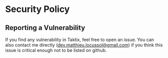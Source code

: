 # Security Policy

## Reporting a Vulnerability

If you find any vulnerability in Taktix, feel free to open an issue. You can also contact me
directly (dev.matthieu.locussol@gmail.com) if you think this issue is critical enough not to be
listed on github.
